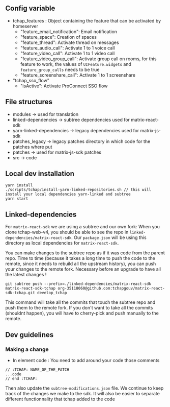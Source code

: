 ## Config variable

-   tchap_features : Object containing the feature that can be activated by homeserver
    -   "feature_email_notification": Email notification
    -   "feature_space": Creation of spaces
    -   "feature_thread": Activate thread on messages
    -   "feature_audio_call": Activate 1 to 1 voice call
    -   "feature_video_call": Activate 1 to 1 video call
    -   "feature_video_group_call": Activate group call on rooms, for this feature to work, the values of `UIFeature.widgets` and `feature_group_calls` needs to be true
    -   "feature_screenshare_call": Activate 1 to 1 screenshare
-   "tchap_sso_flow"
    -   "isActive": Activate ProConnect SSO flow

## File structures

-   modules -> used for translation
-   linked-dependencies -> subtree dependencies used for matrix-react-sdk
-   yarn-linked-dependencies -> legacy dependencies used for matrix-js-sdk
-   patches_legacy -> legacy patches directory in which code for the patches where put
-   patches -> used for matrix-js-sdk patches
-   src -> code

## Local dev installation

```
yarn install
./scripts/tchap/install-yarn-linked-repositories.sh // this will install your local dependencies yarn-linked and subtree
yarn start

```

## Linked-dependencies

For `matrix-react-sdk` we are using a subtree and our own fork:
When you clone tchap-web-v4, you should be able to see the repo in `linked-dependencies/matrix-react-sdk`.
Our `package.json` will be using this directory as local dependencies for `matrix-react-sdk`.

You can make changes to the subtree repo as if it was code from the parent repo.
Time to time (because it takes a long time to push the code to the remote, since it needs to rebuild all the upstream history), you can push your changes to the remote fork. Necessary before an upgrade to have all the latest changes !

```
git subtree push --prefix=./linked-dependencies/matrix-react-sdk  matrix-react-sdk-tchap org-35118060@github.com:tchapgouv/matrix-react-sdk-tchap.git develop_tchap
```

This command will take all the commits that touch the subtree repo and push them to the remote fork. If you don't want to take all the commits (shouldnt happen), you will have to cherry-pick and push manually to the remote.

## Dev guidelines

### Making a change

-   In element code :
    You need to add around your code those comments

```
// :TCHAP: NAME_OF_THE_PATCH
...code
// end :TCHAP:
```

Then also update the `subtree-modifications.json` file. We continue to keep track of the changes we make to the sdk. It will also be easier to separate different functionnality that tchap added to the code
